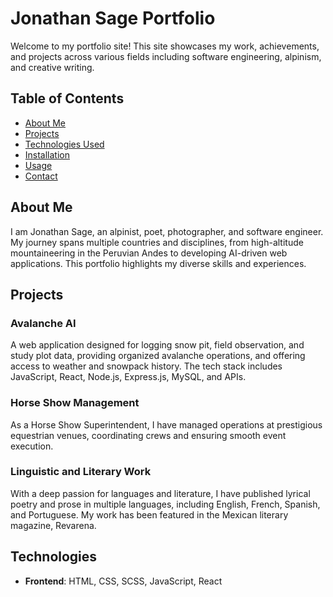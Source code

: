 # Jonathan Sage Portfolio

Welcome to my portfolio site! This site showcases my work, achievements, and projects across various fields including software engineering, alpinism, and creative writing.

## Table of Contents

- [About Me](#about-me)
- [Projects](#projects)
- [Technologies Used](#technologies-used)
- [Installation](#installation)
- [Usage](#usage)
- [Contact](#contact)

## About Me

I am Jonathan Sage, an alpinist, poet, photographer, and software engineer. My journey spans multiple countries and disciplines, from high-altitude mountaineering in the Peruvian Andes to developing AI-driven web applications. This portfolio highlights my diverse skills and experiences.

## Projects

### Avalanche AI

A web application designed for logging snow pit, field observation, and study plot data, providing organized avalanche operations, and offering access to weather and snowpack history. The tech stack includes JavaScript, React, Node.js, Express.js, MySQL, and APIs.

### Horse Show Management

As a Horse Show Superintendent, I have managed operations at prestigious equestrian venues, coordinating crews and ensuring smooth event execution.

### Linguistic and Literary Work

With a deep passion for languages and literature, I have published lyrical poetry and prose in multiple languages, including English, French, Spanish, and Portuguese. My work has been featured in the Mexican literary magazine, Revarena.

## Technologies 

- **Frontend**: HTML, CSS, SCSS, JavaScript, React


